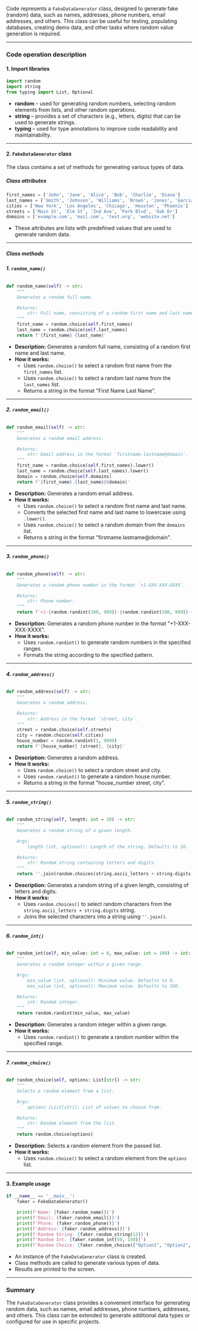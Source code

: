 Code represents a `FakeDataGenerator` class, designed to generate fake (random) data, such as names, addresses, phone numbers, email addresses, and others. This class can be useful for testing, populating databases, creating demo data, and other tasks where random value generation is required.

---

### **Code operation description**

#### **1. Import libraries**
```python
import random
import string
from typing import List, Optional
```
- **random** – used for generating random numbers, selecting random elements from lists, and other random operations.
- **string** – provides a set of characters (e.g., letters, digits) that can be used to generate strings.
- **typing** – used for type annotations to improve code readability and maintainability.

---

#### **2. `FakeDataGenerator` class**
The class contains a set of methods for generating various types of data.

##### **Class attributes**
```python
first_names = ['John', 'Jane', 'Alice', 'Bob', 'Charlie', 'Diana']
last_names = ['Smith', 'Johnson', 'Williams', 'Brown', 'Jones', 'Garcia']
cities = ['New York', 'Los Angeles', 'Chicago', 'Houston', 'Phoenix']
streets = ['Main St', 'Elm St', '2nd Ave', 'Park Blvd', 'Oak Dr']
domains = ['example.com', 'mail.com', 'test.org', 'website.net']
```
- These attributes are lists with predefined values that are used to generate random data.

---

##### **Class methods**

###### **1. `random_name()`**
```python
def random_name(self) -> str:
    """
    Generates a random full name.

    Returns:
        str: Full name, consisting of a random first name and last name.
    """
    first_name = random.choice(self.first_names)
    last_name = random.choice(self.last_names)
    return f'{first_name} {last_name}'
```
- **Description:** Generates a random full name, consisting of a random first name and last name.
- **How it works:**
  - Uses `random.choice()` to select a random first name from the `first_names` list.
  - Uses `random.choice()` to select a random last name from the `last_names` list.
  - Returns a string in the format "First Name Last Name".

---

###### **2. `random_email()`**
```python
def random_email(self) -> str:
    """
    Generates a random email address.

    Returns:
        str: Email address in the format `firstname.lastname@domain`.
    """
    first_name = random.choice(self.first_names).lower()
    last_name = random.choice(self.last_names).lower()
    domain = random.choice(self.domains)
    return f'{first_name}.{last_name}@{domain}'
```
- **Description:** Generates a random email address.
- **How it works:**
  - Uses `random.choice()` to select a random first name and last name.
  - Converts the selected first name and last name to lowercase using `.lower()`.
  - Uses `random.choice()` to select a random domain from the `domains` list.
  - Returns a string in the format "firstname.lastname@domain".

---

###### **3. `random_phone()`**
```python
def random_phone(self) -> str:
    """
    Generates a random phone number in the format `+1-XXX-XXX-XXXX`.

    Returns:
        str: Phone number.
    """
    return f'+1-{random.randint(100, 999)}-{random.randint(100, 999)}-{random.randint(1000, 9999)}'
```
- **Description:** Generates a random phone number in the format "+1-XXX-XXX-XXXX".
- **How it works:**
  - Uses `random.randint()` to generate random numbers in the specified ranges.
  - Formats the string according to the specified pattern.

---

###### **4. `random_address()`**
```python
def random_address(self) -> str:
    """
    Generates a random address.

    Returns:
        str: Address in the format `street, city`.
    """
    street = random.choice(self.streets)
    city = random.choice(self.cities)
    house_number = random.randint(1, 9999)
    return f'{house_number} {street}, {city}'
```
- **Description:** Generates a random address.
- **How it works:**
  - Uses `random.choice()` to select a random street and city.
  - Uses `random.randint()` to generate a random house number.
  - Returns a string in the format "house_number street, city".

---

###### **5. `random_string()`**
```python
def random_string(self, length: int = 10) -> str:
    """
    Generates a random string of a given length.

    Args:
        length (int, optional): Length of the string. Defaults to 10.

    Returns:
        str: Random string containing letters and digits.
    """
    return ''.join(random.choices(string.ascii_letters + string.digits, k=length))
```
- **Description:** Generates a random string of a given length, consisting of letters and digits.
- **How it works:**
  - Uses `random.choices()` to select random characters from the `string.ascii_letters + string.digits` string.
  - Joins the selected characters into a string using `''.join()`.

---

###### **6. `random_int()`**
```python
def random_int(self, min_value: int = 0, max_value: int = 100) -> int:
    """
    Generates a random integer within a given range.

    Args:
        min_value (int, optional): Minimum value. Defaults to 0.
        max_value (int, optional): Maximum value. Defaults to 100.

    Returns:
        int: Random integer.
    """
    return random.randint(min_value, max_value)
```
- **Description:** Generates a random integer within a given range.
- **How it works:**
  - Uses `random.randint()` to generate a random number within the specified range.

---

###### **7. `random_choice()`**
```python
def random_choice(self, options: List[str]) -> str:
    """
    Selects a random element from a list.

    Args:
        options (List[str]): List of values to choose from.

    Returns:
        str: Random element from the list.
    """
    return random.choice(options)
```
- **Description:** Selects a random element from the passed list.
- **How it works:**
  - Uses `random.choice()` to select a random element from the `options` list.

---

#### **3. Example usage**
```python
if __name__ == '__main__':
    faker = FakeDataGenerator()

    print(f'Name: {faker.random_name()}')
    print(f'Email: {faker.random_email()}')
    print(f'Phone: {faker.random_phone()}')
    print(f'Address: {faker.random_address()}')
    print(f'Random String: {faker.random_string(12)}')
    print(f'Random Int: {faker.random_int(50, 150)}')
    print(f'Random Choice: {faker.random_choice(["Option1", "Option2", "Option3"])}')
```
- An instance of the `FakeDataGenerator` class is created.
- Class methods are called to generate various types of data.
- Results are printed to the screen.

---

### **Summary**
The `FakeDataGenerator` class provides a convenient interface for generating random data, such as names, email addresses, phone numbers, addresses, and others. This class can be extended to generate additional data types or configured for use in specific projects.
